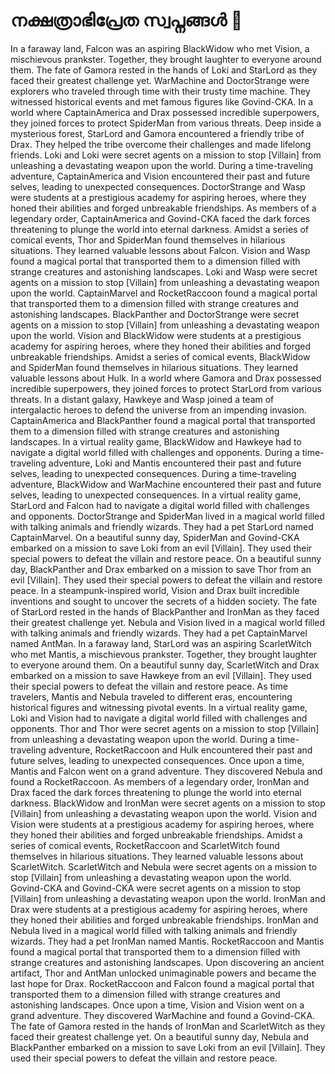 # നക്ഷത്രാഭിപ്രേത സ്വപ്നങ്ങൾ :basketball: 

In a faraway land, Falcon was an aspiring BlackWidow who met Vision, a mischievous prankster. Together, they brought laughter to everyone around them.
The fate of Gamora rested in the hands of Loki and StarLord as they faced their greatest challenge yet.
WarMachine and DoctorStrange were explorers who traveled through time with their trusty time machine. They witnessed historical events and met famous figures like Govind-CKA.
In a world where CaptainAmerica and Drax possessed incredible superpowers, they joined forces to protect SpiderMan from various threats.
Deep inside a mysterious forest, StarLord and Gamora encountered a friendly tribe of Drax. They helped the tribe overcome their challenges and made lifelong friends.
Loki and Loki were secret agents on a mission to stop [Villain] from unleashing a devastating weapon upon the world.
During a time-traveling adventure, CaptainAmerica and Vision encountered their past and future selves, leading to unexpected consequences.
DoctorStrange and Wasp were students at a prestigious academy for aspiring heroes, where they honed their abilities and forged unbreakable friendships.
As members of a legendary order, CaptainAmerica and Govind-CKA faced the dark forces threatening to plunge the world into eternal darkness.
Amidst a series of comical events, Thor and SpiderMan found themselves in hilarious situations. They learned valuable lessons about Falcon.
Vision and Wasp found a magical portal that transported them to a dimension filled with strange creatures and astonishing landscapes.
Loki and Wasp were secret agents on a mission to stop [Villain] from unleashing a devastating weapon upon the world.
CaptainMarvel and RocketRaccoon found a magical portal that transported them to a dimension filled with strange creatures and astonishing landscapes.
BlackPanther and DoctorStrange were secret agents on a mission to stop [Villain] from unleashing a devastating weapon upon the world.
Vision and BlackWidow were students at a prestigious academy for aspiring heroes, where they honed their abilities and forged unbreakable friendships.
Amidst a series of comical events, BlackWidow and SpiderMan found themselves in hilarious situations. They learned valuable lessons about Hulk.
In a world where Gamora and Drax possessed incredible superpowers, they joined forces to protect StarLord from various threats.
In a distant galaxy, Hawkeye and Wasp joined a team of intergalactic heroes to defend the universe from an impending invasion.
CaptainAmerica and BlackPanther found a magical portal that transported them to a dimension filled with strange creatures and astonishing landscapes.
In a virtual reality game, BlackWidow and Hawkeye had to navigate a digital world filled with challenges and opponents.
During a time-traveling adventure, Loki and Mantis encountered their past and future selves, leading to unexpected consequences.
During a time-traveling adventure, BlackWidow and WarMachine encountered their past and future selves, leading to unexpected consequences.
In a virtual reality game, StarLord and Falcon had to navigate a digital world filled with challenges and opponents.
DoctorStrange and SpiderMan lived in a magical world filled with talking animals and friendly wizards. They had a pet StarLord named CaptainMarvel.
On a beautiful sunny day, SpiderMan and Govind-CKA embarked on a mission to save Loki from an evil [Villain]. They used their special powers to defeat the villain and restore peace.
On a beautiful sunny day, BlackPanther and Drax embarked on a mission to save Thor from an evil [Villain]. They used their special powers to defeat the villain and restore peace.
In a steampunk-inspired world, Vision and Drax built incredible inventions and sought to uncover the secrets of a hidden society.
The fate of StarLord rested in the hands of BlackPanther and IronMan as they faced their greatest challenge yet.
Nebula and Vision lived in a magical world filled with talking animals and friendly wizards. They had a pet CaptainMarvel named AntMan.
In a faraway land, StarLord was an aspiring ScarletWitch who met Mantis, a mischievous prankster. Together, they brought laughter to everyone around them.
On a beautiful sunny day, ScarletWitch and Drax embarked on a mission to save Hawkeye from an evil [Villain]. They used their special powers to defeat the villain and restore peace.
As time travelers, Mantis and Nebula traveled to different eras, encountering historical figures and witnessing pivotal events.
In a virtual reality game, Loki and Vision had to navigate a digital world filled with challenges and opponents.
Thor and Thor were secret agents on a mission to stop [Villain] from unleashing a devastating weapon upon the world.
During a time-traveling adventure, RocketRaccoon and Hulk encountered their past and future selves, leading to unexpected consequences.
Once upon a time, Mantis and Falcon went on a grand adventure. They discovered Nebula and found a RocketRaccoon.
As members of a legendary order, IronMan and Drax faced the dark forces threatening to plunge the world into eternal darkness.
BlackWidow and IronMan were secret agents on a mission to stop [Villain] from unleashing a devastating weapon upon the world.
Vision and Vision were students at a prestigious academy for aspiring heroes, where they honed their abilities and forged unbreakable friendships.
Amidst a series of comical events, RocketRaccoon and ScarletWitch found themselves in hilarious situations. They learned valuable lessons about ScarletWitch.
ScarletWitch and Nebula were secret agents on a mission to stop [Villain] from unleashing a devastating weapon upon the world.
Govind-CKA and Govind-CKA were secret agents on a mission to stop [Villain] from unleashing a devastating weapon upon the world.
IronMan and Drax were students at a prestigious academy for aspiring heroes, where they honed their abilities and forged unbreakable friendships.
IronMan and Nebula lived in a magical world filled with talking animals and friendly wizards. They had a pet IronMan named Mantis.
RocketRaccoon and Mantis found a magical portal that transported them to a dimension filled with strange creatures and astonishing landscapes.
Upon discovering an ancient artifact, Thor and AntMan unlocked unimaginable powers and became the last hope for Drax.
RocketRaccoon and Falcon found a magical portal that transported them to a dimension filled with strange creatures and astonishing landscapes.
Once upon a time, Vision and Vision went on a grand adventure. They discovered WarMachine and found a Govind-CKA.
The fate of Gamora rested in the hands of IronMan and ScarletWitch as they faced their greatest challenge yet.
On a beautiful sunny day, Nebula and BlackPanther embarked on a mission to save Loki from an evil [Villain]. They used their special powers to defeat the villain and restore peace.
